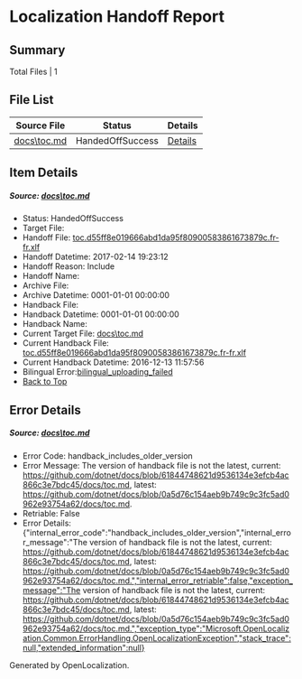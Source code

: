 # <a name='report-top'></a> Localization Handoff Report

## Summary
 Total Files | 1

## File List
 Source File | Status | Details 
 ----------- | ------ | ------- 
 [docs\toc.md](https://github.com/dotnet/docs/blob/0a5d76c154aeb9b749c9c3fc5ad0962e93754a62/docs/toc.md) | HandedOffSuccess | [Details](#7512995d06d9b80204ef526c512fb1c0d707af6a3476)

## Item Details
##### <a name='7512995d06d9b80204ef526c512fb1c0d707af6a3476'></a> Source: [docs\toc.md](https://github.com/dotnet/docs/blob/0a5d76c154aeb9b749c9c3fc5ad0962e93754a62/docs/toc.md)
* Status: HandedOffSuccess
* Target File: 
* Handoff File: [toc.d55ff8e019666abd1da95f80900583861673879c.fr-fr.xlf](https://github.com/dotnet/docs.handoff/blob/05ce5bf8daf7435c61aa9c3f6464ff7aaabf80ce/ol-handoff/dotnet/docs.fr-fr/master/dotnet-core/toc.d55ff8e019666abd1da95f80900583861673879c.fr-fr.xlf)
* Handoff Datetime: 2017-02-14 19:23:12
* Handoff Reason: Include
* Handoff Name: 
* Archive File: 
* Archive Datetime: 0001-01-01 00:00:00
* Handback File: 
* Handback Datetime: 0001-01-01 00:00:00
* Handback Name: 
* Current Target File: [docs\toc.md](https://github.com/dotnet/docs.fr-fr/blob/21547309b1c9de17cf5fa8ac3a5f8e8da34b4c48/docs/toc.md)
* Current Handback File: [toc.d55ff8e019666abd1da95f80900583861673879c.fr-fr.xlf](https://github.com/dotnet/docs.handback/blob/1a4cc2d6f2e458e1befdf7c8e6bbcf250a955ea3/ol-handback/dotnet/docs.fr-fr/master/ht-p1/toc.d55ff8e019666abd1da95f80900583861673879c.fr-fr.xlf)
* Current Handback Datetime: 2016-12-13 11:57:56
* Bilingual Error:[bilingual_uploading_failed](#7512995d06d9b80204ef526c512fb1c0d707af6a3476bilingual_uploading_failed)
* [Back to Top](#report-top)


## Error Details
##### <a name='7512995d06d9b80204ef526c512fb1c0d707af6a3476handback_includes_older_version'></a> Source: [docs\toc.md](#7512995d06d9b80204ef526c512fb1c0d707af6a3476)
* Error Code: handback_includes_older_version
* Error Message: The version of handback file is not the latest, current: https://github.com/dotnet/docs/blob/61844748621d9536134e3efcb4ac866c3e7bdc45/docs/toc.md, latest: https://github.com/dotnet/docs/blob/0a5d76c154aeb9b749c9c3fc5ad0962e93754a62/docs/toc.md.
* Retriable: False
* Error Details: {"internal_error_code":"handback_includes_older_version","internal_error_message":"The version of handback file is not the latest, current: https://github.com/dotnet/docs/blob/61844748621d9536134e3efcb4ac866c3e7bdc45/docs/toc.md, latest: https://github.com/dotnet/docs/blob/0a5d76c154aeb9b749c9c3fc5ad0962e93754a62/docs/toc.md.","internal_error_retriable":false,"exception_message":"The version of handback file is not the latest, current: https://github.com/dotnet/docs/blob/61844748621d9536134e3efcb4ac866c3e7bdc45/docs/toc.md, latest: https://github.com/dotnet/docs/blob/0a5d76c154aeb9b749c9c3fc5ad0962e93754a62/docs/toc.md.","exception_type":"Microsoft.OpenLocalization.Common.ErrorHandling.OpenLocalizationException","stack_trace":null,"extended_information":null}


Generated by OpenLocalization.
